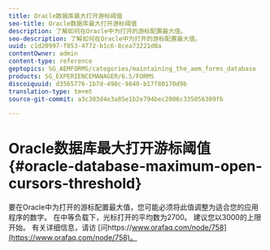 ```yaml
---
title: Oracle数据库最大打开游标阈值
seo-title: Oracle数据库最大打开游标阈值
description: 了解如何在Oracle中为打开的游标配置最大值。
seo-description: 了解如何在Oracle中为打开的游标配置最大值。
uuid: c1d20997-f853-4772-b1c6-8cea73221d0a
contentOwner: admin
content-type: reference
geptopics: SG_AEMFORMS/categories/maintaining_the_aem_forms_database
products: SG_EXPERIENCEMANAGER/6.5/FORMS
discoiquuid: d3565776-1b7d-498c-9840-b17f80170d9b
translation-type: tm+mt
source-git-commit: a3c303d4e3a85e1b2e794bec2006c335056309fb

---
```



# Oracle数据库最大打开游标阈值 {#oracle-database-maximum-open-cursors-threshold}

要在Oracle中为打开的游标配置最大值，您可能必须将此值调整为适合您的应用程序的数字。 在中等负载下，光标打开的平均数为2700。 建议您以3000的上限开始。 有关详细信息，请访 [问https://www.orafaq.com/node/758](https://www.orafaq.com/node/758)。
